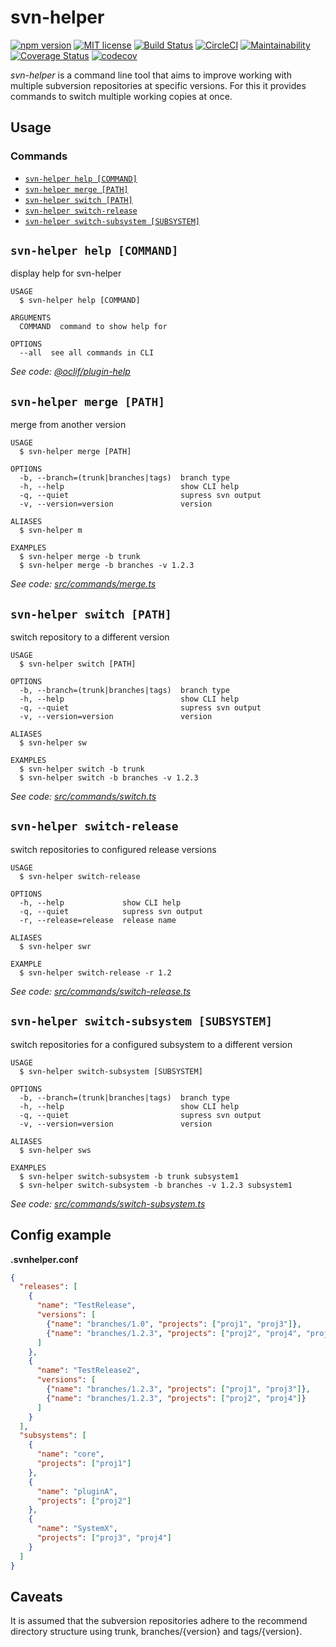 # svn-helper

[![npm version](https://badge.fury.io/js/svn-helper.svg)](https://badge.fury.io/js/svn-helper)
[![MIT license](http://img.shields.io/badge/license-MIT-brightgreen.svg)](http://opensource.org/licenses/MIT)
[![Build Status](https://travis-ci.org/tfriem/svn-helper.svg?branch=master)](https://travis-ci.org/tfriem/svn-helper)
[![CircleCI](https://circleci.com/gh/tfriem/svn-helper.svg?style=svg)](https://circleci.com/gh/tfriem/svn-helper)
[![Maintainability](https://api.codeclimate.com/v1/badges/cbea87bd571387a1a3af/maintainability)](https://codeclimate.com/github/tfriem/svn-helper/maintainability)
[![Coverage Status](https://coveralls.io/repos/github/tfriem/svn-helper/badge.svg?branch=master)](https://coveralls.io/github/tfriem/svn-helper?branch=master)
[![codecov](https://codecov.io/gh/tfriem/svn-helper/branch/master/graph/badge.svg)](https://codecov.io/gh/tfriem/svn-helper)

_svn-helper_ is a command line tool that aims to improve working with multiple subversion repositories at specific versions. For this it provides commands to switch multiple working copies at once.

## Usage

### Commands

  <!-- commands -->
* [`svn-helper help [COMMAND]`](#svn-helper-help-command)
* [`svn-helper merge [PATH]`](#svn-helper-merge-path)
* [`svn-helper switch [PATH]`](#svn-helper-switch-path)
* [`svn-helper switch-release`](#svn-helper-switch-release)
* [`svn-helper switch-subsystem [SUBSYSTEM]`](#svn-helper-switch-subsystem-subsystem)

## `svn-helper help [COMMAND]`

display help for svn-helper

```
USAGE
  $ svn-helper help [COMMAND]

ARGUMENTS
  COMMAND  command to show help for

OPTIONS
  --all  see all commands in CLI
```

_See code: [@oclif/plugin-help](https://github.com/oclif/plugin-help/blob/v2.1.4/src/commands/help.ts)_

## `svn-helper merge [PATH]`

merge from another version

```
USAGE
  $ svn-helper merge [PATH]

OPTIONS
  -b, --branch=(trunk|branches|tags)  branch type
  -h, --help                          show CLI help
  -q, --quiet                         supress svn output
  -v, --version=version               version

ALIASES
  $ svn-helper m

EXAMPLES
  $ svn-helper merge -b trunk
  $ svn-helper merge -b branches -v 1.2.3
```

_See code: [src/commands/merge.ts](https://github.com/tfriem/svn-helper/blob/v1.1.2/src/commands/merge.ts)_

## `svn-helper switch [PATH]`

switch repository to a different version

```
USAGE
  $ svn-helper switch [PATH]

OPTIONS
  -b, --branch=(trunk|branches|tags)  branch type
  -h, --help                          show CLI help
  -q, --quiet                         supress svn output
  -v, --version=version               version

ALIASES
  $ svn-helper sw

EXAMPLES
  $ svn-helper switch -b trunk
  $ svn-helper switch -b branches -v 1.2.3
```

_See code: [src/commands/switch.ts](https://github.com/tfriem/svn-helper/blob/v1.1.2/src/commands/switch.ts)_

## `svn-helper switch-release`

switch repositories to configured release versions

```
USAGE
  $ svn-helper switch-release

OPTIONS
  -h, --help             show CLI help
  -q, --quiet            supress svn output
  -r, --release=release  release name

ALIASES
  $ svn-helper swr

EXAMPLE
  $ svn-helper switch-release -r 1.2
```

_See code: [src/commands/switch-release.ts](https://github.com/tfriem/svn-helper/blob/v1.1.2/src/commands/switch-release.ts)_

## `svn-helper switch-subsystem [SUBSYSTEM]`

switch repositories for a configured subsystem to a different version

```
USAGE
  $ svn-helper switch-subsystem [SUBSYSTEM]

OPTIONS
  -b, --branch=(trunk|branches|tags)  branch type
  -h, --help                          show CLI help
  -q, --quiet                         supress svn output
  -v, --version=version               version

ALIASES
  $ svn-helper sws

EXAMPLES
  $ svn-helper switch-subsystem -b trunk subsystem1
  $ svn-helper switch-subsystem -b branches -v 1.2.3 subsystem1
```

_See code: [src/commands/switch-subsystem.ts](https://github.com/tfriem/svn-helper/blob/v1.1.2/src/commands/switch-subsystem.ts)_
<!-- commandsstop -->

## Config example

**.svnhelper.conf**

```json
{
  "releases": [
    {
      "name": "TestRelease",
      "versions": [
        {"name": "branches/1.0", "projects": ["proj1", "proj3"]},
        {"name": "branches/1.2.3", "projects": ["proj2", "proj4", "proj5"]}
      ]
    },
    {
      "name": "TestRelease2",
      "versions": [
        {"name": "branches/1.2.3", "projects": ["proj1", "proj3"]},
        {"name": "branches/1.2.3", "projects": ["proj2", "proj4"]}
      ]
    }
  ],
  "subsystems": [
    {
      "name": "core",
      "projects": ["proj1"]
    },
    {
      "name": "pluginA",
      "projects": ["proj2"]
    },
    {
      "name": "SystemX",
      "projects": ["proj3", "proj4"]
    }
  ]
}
```

## Caveats

It is assumed that the subversion repositories adhere to the recommend directory structure using trunk, branches/{version} and tags/{version}.
